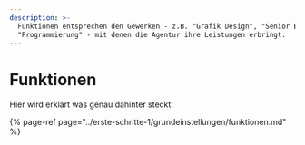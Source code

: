 ```yaml
---
description: >-
  Funktionen entsprechen den Gewerken - z.B. "Grafik Design", "Senior Beratung",
  "Programmierung" - mit denen die Agentur ihre Leistungen erbringt.
---
```


# Funktionen

Hier wird erklärt was genau dahinter steckt:

{% page-ref page="../erste-schritte-1/grundeinstellungen/funktionen.md" %}

